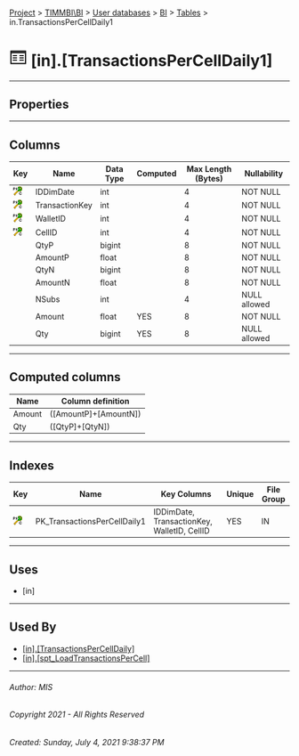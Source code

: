#### 

[Project](../../../../index.md) > [TIMMBI\\BI](../../../index.md) > [User databases](../../index.md) > [BI](../index.md) > [Tables](Tables.md) > in.TransactionsPerCellDaily1

# ![Tables](../../../../Images/Table32.png) [in].[TransactionsPerCellDaily1]

---

## <a name="#properties"></a>Properties



---

## <a name="#columns"></a>Columns

| Key | Name | Data Type | Computed | Max Length (Bytes) | Nullability |
|---|---|---|---|---|---|
| [![Cluster Primary Key PK_TransactionsPerCellDaily1: IDDimDate\TransactionKey\WalletID\CellID](../../../../Images/pkcluster.png)](#indexes) | IDDimDate | int |  | 4 | NOT NULL |
| [![Cluster Primary Key PK_TransactionsPerCellDaily1: IDDimDate\TransactionKey\WalletID\CellID](../../../../Images/pkcluster.png)](#indexes) | TransactionKey | int |  | 4 | NOT NULL |
| [![Cluster Primary Key PK_TransactionsPerCellDaily1: IDDimDate\TransactionKey\WalletID\CellID](../../../../Images/pkcluster.png)](#indexes) | WalletID | int |  | 4 | NOT NULL |
| [![Cluster Primary Key PK_TransactionsPerCellDaily1: IDDimDate\TransactionKey\WalletID\CellID](../../../../Images/pkcluster.png)](#indexes) | CellID | int |  | 4 | NOT NULL |
|  | QtyP | bigint |  | 8 | NOT NULL |
|  | AmountP | float |  | 8 | NOT NULL |
|  | QtyN | bigint |  | 8 | NOT NULL |
|  | AmountN | float |  | 8 | NOT NULL |
|  | NSubs | int |  | 4 | NULL allowed |
|  | Amount | float | YES | 8 | NOT NULL |
|  | Qty | bigint | YES | 8 | NULL allowed |


---

## <a name="#computedcolumns"></a>Computed columns

| Name | Column definition |
|---|---|
| Amount | ([AmountP]+[AmountN]) |
| Qty | ([QtyP]+[QtyN]) |


---

## <a name="#indexes"></a>Indexes

| Key | Name | Key Columns | Unique | File Group |
|---|---|---|---|---|
| [![Cluster Primary Key PK_TransactionsPerCellDaily1: IDDimDate\TransactionKey\WalletID\CellID](../../../../Images/pkcluster.png)](#indexes) | PK_TransactionsPerCellDaily1 | IDDimDate, TransactionKey, WalletID, CellID | YES | IN |


---

## <a name="#uses"></a>Uses

* [in]


---

## <a name="#usedby"></a>Used By

* [[in].[TransactionsPerCellDaily]](../Views/TransactionsPerCellDaily.md)
* [[in].[spt_LoadTransactionsPerCell]](../Programmability/Stored_Procedures/spt_LoadTransactionsPerCell.md)


---

###### Author:  MIS

###### Copyright 2021 - All Rights Reserved

###### Created: Sunday, July 4, 2021 9:38:37 PM

